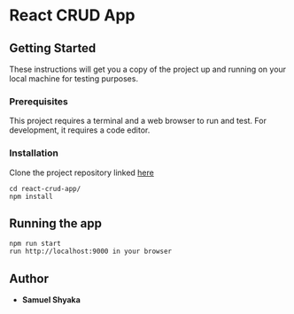 # React CRUD App

## Getting Started

These instructions will get you a copy of the project up and running on your local machine for testing purposes.

### Prerequisites

This project requires a terminal and a web browser to run and test. For development, it requires a code editor.

### Installation

Clone the project repository linked [here](https://github.com/samuel-shyaka-dus/react-crud-app.git)

```
cd react-crud-app/
npm install
```

## Running the app

```
npm run start
run http://localhost:9000 in your browser
```

## Author

* **Samuel Shyaka**
